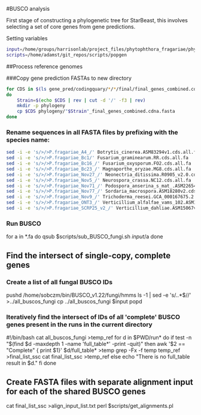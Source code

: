 #BUSCO analysis

First stage of constructing a phylogenetic tree for StarBeast, this involves selecting a set of core genes from gene predictions.

Setting variables

```bash
input=/home/groups/harrisonlab/project_files/phytophthora_fragariae/phylogeny
scripts=/home/adamst/git_repos/scripts/popgen
```

##Process reference genomes

###Copy gene prediction FASTAs to new directory

```bash
for CDS in $(ls gene_pred/codingquary/*/*/final/final_genes_combined.cdna.fasta)
do
    Strain=$(echo $CDS | rev | cut -d '/' -f3 | rev)
    mkdir -p phylogeny
    cp $CDS phylogeny/"$Strain"_final_genes_combined.cdna.fasta
done
```

### Rename sequences in all FASTA files by prefixing with the species name:

```bash
sed -i -e 's/>/>P.fragariae_A4_/' Botrytis_cinerea.ASM83294v1.cds.all.fa
sed -i -e 's/>/>P.fragariae_Bc1/' Fusarium_graminearum.RR.cds.all.fa
sed -i -e 's/>/>P.fragariae_Bc16_/' Fusarium_oxysporum.FO2.cds.all.fa
sed -i -e 's/>/>P.fragariae_Bc23_/' Magnaporthe_oryzae.MG8.cds.all.fa
sed -i -e 's/>/>P.fragariae_Nov27_/' Neonectria_ditissima.R0905_v2.0.cds.all.fa
sed -i -e 's/>/>P.fragariae_Nov5_/' Neurospora_crassa.NC12.cds.all.fa
sed -i -e 's/>/>P.fragariae_Nov71_/' Podospora_anserina_s_mat_.ASM22654v1.cds.all.fa
sed -i -e 's/>/>P.fragariae_Nov77_/' Sordaria_macrospora.ASM18280v2.cds.all.fa
sed -i -e 's/>/>P.fragariae_Nov9_/' Trichoderma_reesei.GCA_000167675.2.cds.all.fa
sed -i -e 's/>/>P.fragariae_ONT3_/' Verticillium_alfalfae_vams_102.ASM15082v1.cds.all.fa
sed -i -e 's/>/>P.fragariae_SCRP25_v2_/' Verticillium_dahliae.ASM15067v2.cds.all.fa
```

### Run BUSCO
for a in *.fa
do
qsub $scripts/sub_BUSCO_fungi.sh $input/$a
done

## Find the intersect of single-copy, complete genes
### Create a list of all fungal BUSCO IDs

pushd /home/sobczm/bin/BUSCO_v1.22/fungi/hmms
ls -1 | sed -e 's/\..*$//' >../all_buscos_fungi
cp ../all_buscos_fungi $input
popd

### Iteratively find the intersect of IDs of all 'complete' BUSCO genes present in the runs in the current directory

#!/bin/bash
cat all_buscos_fungi >temp_ref
for d in $PWD/run*
do
    if test -n "$(find $d -maxdepth 1 -name 'full_table*' -print -quit)"
    then
        awk '$2 == "Complete" { print $1}' $d/full_table* >temp
        grep -Fx -f temp temp_ref >final_list_ssc
        cat final_list_ssc >temp_ref
    else
        echo "There is no full_table result in $d."
    fi
done

## Create FASTA files with separate alignment input for each of the shared BUSCO genes
cat final_list_ssc >align_input_list.txt
perl $scripts/get_alignments.pl
